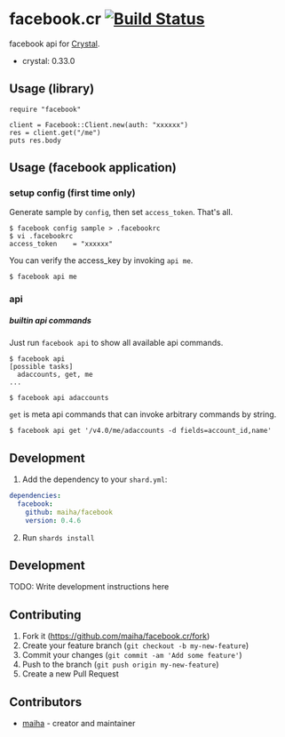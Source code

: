 # facebook.cr [![Build Status](https://travis-ci.org/maiha/facebook.cr.svg?branch=master)](https://travis-ci.org/maiha/facebook.cr)

facebook api for [Crystal](http://crystal-lang.org/).

- crystal: 0.33.0

## Usage (library)

```crystal
require "facebook"

client = Facebook::Client.new(auth: "xxxxxx")
res = client.get("/me")
puts res.body
```

## Usage (facebook application)

### setup config (first time only)

Generate sample by `config`, then set `access_token`. That's all.

```console
$ facebook config sample > .facebookrc
$ vi .facebookrc
access_token    = "xxxxxx"
```

You can verify the access_key by invoking `api me`.

```console
$ facebook api me
```

### api

##### builtin api commands

Just run `facebook api` to show all available api commands.

```console
$ facebook api
[possible tasks]
  adaccounts, get, me
...

$ facebook api adaccounts
```

`get` is meta api commands that can invoke arbitrary commands by string.

```console
$ facebook api get '/v4.0/me/adaccounts -d fields=account_id,name'
```

## Development

1. Add the dependency to your `shard.yml`:

```yaml
dependencies:
  facebook:
    github: maiha/facebook
    version: 0.4.6
```

2. Run `shards install`

## Development

TODO: Write development instructions here

## Contributing

1. Fork it (<https://github.com/maiha/facebook.cr/fork>)
2. Create your feature branch (`git checkout -b my-new-feature`)
3. Commit your changes (`git commit -am 'Add some feature'`)
4. Push to the branch (`git push origin my-new-feature`)
5. Create a new Pull Request

## Contributors

- [maiha](https://github.com/maiha) - creator and maintainer
